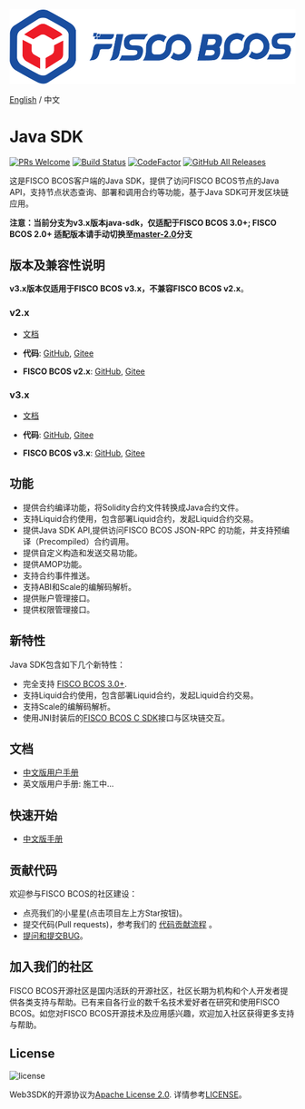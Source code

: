 ![](./docs/FISCO_BCOS_Logo.svg)

[English](./docs/README_EN.md) / 中文

# Java SDK

[![PRs Welcome](https://img.shields.io/badge/PRs-welcome-brightgreen.svg?style=flat-square)](http://makeapullrequest.com)
[![Build Status](https://travis-ci.org/FISCO-BCOS/java-sdk.svg?branch=master)](https://travis-ci.org/FISCO-BCOS/java-sdk)
[![CodeFactor](https://www.codefactor.io/repository/github/fisco-bcos/java-sdk/badge)](https://www.codefactor.io/repository/github/fisco-bcos/java-sdk)
[![GitHub All Releases](https://img.shields.io/github/downloads/FISCO-BCOS/java-sdk/total.svg)](https://github.com/FISCO-BCOS/java-sdk)

这是FISCO BCOS客户端的Java SDK，提供了访问FISCO BCOS节点的Java API，支持节点状态查询、部署和调用合约等功能，基于Java SDK可开发区块链应用。

**注意：当前分支为v3.x版本java-sdk，仅适配于FISCO BCOS 3.0+; FISCO BCOS 2.0+ 适配版本请手动切换至[master-2.0](https://github.com/FISCO-BCOS/java-sdk/tree/master-2.0)分支**

## 版本及兼容性说明

**v3.x版本仅适用于FISCO BCOS v3.x，不兼容FISCO BCOS v2.x**。

### **v2.x**

- [文档](https://fisco-bcos-doc.readthedocs.io/zh_CN/latest/docs/develop/sdk/java_sdk/index.html)

- **代码**: [GitHub](https://github.com/FISCO-BCOS/java-sdk/tree/master-2.0), [Gitee](https://gitee.com/FISCO-BCOS/java-sdk/tree/master-2.0/)

- **FISCO BCOS v2.x**: [GitHub](https://github.com/FISCO-BCOS/FISCO-BCOS/tree/master-2.0), [Gitee](https://gitee.com/FISCO-BCOS/FISCO-BCOS/tree/master-2.0/)

### **v3.x**

- [文档](https://fisco-bcos-doc.readthedocs.io/zh_CN/latest/docs/develop/sdk/java_sdk/index.html)

- **代码**: [GitHub](https://github.com/FISCO-BCOS/java-sdk/tree/master), [Gitee](https://gitee.com/FISCO-BCOS/java-sdk/tree/master)

- **FISCO BCOS v3.x**: [GitHub](https://github.com/FISCO-BCOS/FISCO-BCOS/tree/master), [Gitee](https://gitee.com/FISCO-BCOS/FISCO-BCOS/tree/master)


## 功能
* 提供合约编译功能，将Solidity合约文件转换成Java合约文件。
* 支持Liquid合约使用，包含部署Liquid合约，发起Liquid合约交易。
* 提供Java SDK API,提供访问FISCO BCOS JSON-RPC 的功能，并支持预编译（Precompiled）合约调用。
* 提供自定义构造和发送交易功能。
* 提供AMOP功能。
* 支持合约事件推送。
* 支持ABI和Scale的编解码解析。
* 提供账户管理接口。
* 提供权限管理接口。

## 新特性
Java SDK包含如下几个新特性：

* 完全支持 [FISCO BCOS 3.0+](https://fisco-bcos-doc.readthedocs.io/zh_CN/latest/).
* 支持Liquid合约使用，包含部署Liquid合约，发起Liquid合约交易。
* 支持Scale的编解码解析。
* 使用JNI封装后的[FISCO BCOS C SDK](https://github.com/FISCO-BCOS/bcos-c-sdk)接口与区块链交互。

## 文档
* [中文版用户手册](https://fisco-bcos-doc.readthedocs.io/zh_CN/latest/docs/develop/sdk/index.html)
* 英文版用户手册: 施工中...

## 快速开始
* [中文版手册](https://fisco-bcos-doc.readthedocs.io/zh_CN/latest/docs/develop/sdk/java_sdk/quick_start.html)

## 贡献代码
欢迎参与FISCO BCOS的社区建设：
- 点亮我们的小星星(点击项目左上方Star按钮)。
- 提交代码(Pull requests)，参考我们的 [代码贡献流程](https://mp.weixin.qq.com/s/_w_auH8X4SQQWO3lhfNrbQ) 。
- [提问和提交BUG](https://github.com/FISCO-BCOS/java-sdk/issues)。

## 加入我们的社区

FISCO BCOS开源社区是国内活跃的开源社区，社区长期为机构和个人开发者提供各类支持与帮助。已有来自各行业的数千名技术爱好者在研究和使用FISCO BCOS。如您对FISCO BCOS开源技术及应用感兴趣，欢迎加入社区获得更多支持与帮助。

## License

![license](https://img.shields.io/badge/license-Apache%20v2-blue.svg)

Web3SDK的开源协议为[Apache License 2.0](http://www.apache.org/licenses/). 详情参考[LICENSE](../LICENSE)。
